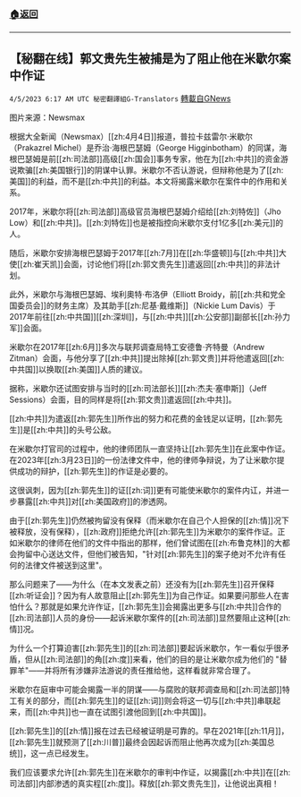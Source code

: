 ###  [:house:返回](README.md)
---


## 【秘翻在线】郭文贵先生被捕是为了阻止他在米歇尔案中作证
`4/5/2023 6:17 AM UTC 秘密翻譯組G-Translators` [轉載自GNews](https://gnews.org/articles/1072585)

         

图片来源：Newsmax

根据大全新闻（Newsmax）[[zh:4月4日]]报道，普拉卡兹雷尔·米歇尔（Prakazrel Michel）是乔治·海根巴瑟姆（George Higginbotham）的同谋，海根巴瑟姆是前[[zh:司法部]]高级[[zh:国会]]事务专家，他在为[[zh:中共]]的资金游说欺骗[[zh:美国银行]]的阴谋中认罪。米歇尔不否认游说，但辩称他是为了[[zh:美国]]的利益，而不是[[zh:中共]]的利益。本文将揭露米歇尔在案件中的作用和关系。

2017年，米歇尔将[[zh:司法部]]高级官员海根巴瑟姆介绍给[[zh:刘特佐]]（Jho Low）和[[zh:中共]]。[[zh:刘特佐]]也是被指控向米歇尔支付1亿多[[zh:美元]]的人。

随后，米歇尔安排海根巴瑟姆于2017年[[zh:7月]]在[[zh:华盛顿]]与[[zh:中共]]大使[[zh:崔天凯]]会面，讨论他们将[[zh:郭文贵先生]]遣返回[[zh:中共]]的非法计划。

此外，米歇尔与海根巴瑟姆、埃利奧特·布洛伊（Elliott Broidy，前[[zh:共和党全国委员会]]的财务主席）及其助手[[zh:尼基·戴维斯]]（Nickie Lum Davis）于2017年前往[[zh:中共国]][[zh:深圳]]，与[[zh:中共]][[zh:公安部]]副部长[[zh:孙力军]]会面。

米歇尔在2017年[[zh:6月]]多次与联邦调查局特工安德鲁·齐特曼（Andrew Zitman）会面，与他分享了[[zh:中共]]提出除掉[[zh:郭文贵]]并将他遣返回[[zh:中共国]]以换取[[zh:美国]]人质的建议。

据称，米歇尔还试图安排与当时的[[zh:司法部长]][[zh:杰夫·塞申斯]]（Jeff Sessions）会面，目的同样是将[[zh:郭文贵]]遣返回[[zh:中共]]。

[[zh:中共]]为遣返[[zh:郭先生]]所作出的努力和花费的金钱足以证明，[[zh:郭先生]]是[[zh:中共]]的头号公敌。

在米歇尔打官司的过程中，他的律师团队一直坚持让[[zh:郭先生]]在此案中作证。在2023年[[zh:3月23日]]的一份法律文件中，他的律师争辩说，为了让米歇尔提供成功的辩护，[[zh:郭先生]]的作证是必要的。

这很讽刺，因为[[zh:郭先生]]的证[[zh:词]]更有可能使米歇尔的案件内讧，并进一步暴露[[zh:中共]]对[[zh:美国政府]]的渗透网。

由于[[zh:郭先生]]仍然被拘留没有保释（而米歇尔在自己个人担保的[[zh:情]]况下被释放，没有保释），[[zh:政府]]拒绝允许[[zh:郭先生]]为米歇尔的案件作证。正如米歇尔的律师在他们的文件中指出的那样，他们曾试图在[[zh:布鲁克林]]的大都会拘留中心送达文件，但他们被告知，"针对[[zh:郭先生]]的案子绝对不允许有任何的法律文件被送到这里"。

那么问题来了——为什么（在本文发表之前）还没有为[[zh:郭先生]]召开保释[[zh:听证会]]？因为有人故意阻止[[zh:郭先生]]为自己作证。如果要问那些人在害怕什么？那就是如果允许作证，[[zh:郭先生]]会揭露出更多与[[zh:中共]]合作的[[zh:司法部]]人员的身份——起诉米歇尔案件的[[zh:司法部]]显然要阻止这种[[zh:情]]况。

为什么一个打算迫害[[zh:郭先生]]的[[zh:司法部]]要起诉米歇尔，乍一看似乎很矛盾，但从[[zh:司法部]]的角[[zh:度]]来看，他们的目的是让米歇尔成为他们的 "替罪羊"——并将所有涉嫌非法游说的责任推给他，这样看就非常合理了。

米歇尔在庭审中可能会揭露一半的阴谋——与腐败的联邦调查局和[[zh:司法部]]特工有关的部分，而[[zh:郭先生]]的证[[zh:词]]则会将这一切与[[zh:中共]]串联起来，而[[zh:中共]]也一直在试图引渡他回到[[zh:中共国]]。

[[zh:郭先生]]的[[zh:情]]报在过去已经被证明是可靠的。早在2021年[[zh:11月]]，[[zh:郭先生]]就预测了[[zh:川普]]最终会因起诉而阻止他再次成为[[zh:美国总统]]，这一点已经发生。

我们应该要求允许[[zh:郭先生]]在米歇尔的审判中作证，以揭露[[zh:中共]]在[[zh:司法部]]内部渗透的真实程[[zh:度]]。释放[[zh:郭文贵先生]]，让他说出真相！
